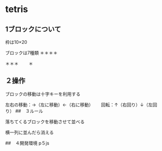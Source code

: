 # tetris
## 1ブロックについて　
枠は10×20

ブロックは7種類
＊＊＊＊

＊＊＊
　　＊
## ２操作
ブロックの移動は十字キーを利用する

左右の移動：→（左に移動）←（右に移動）　　
回転：↑（右回り）↓（左回り）
##　３ルール

落ちてくるブロックを移動させて並べる

横一列に並んだら消える

##　４開発環境
p５js
